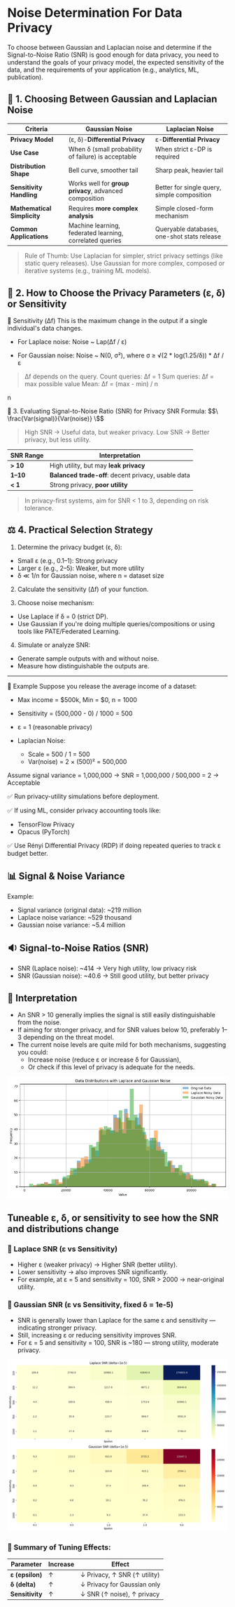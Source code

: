 # Noise Determination For Data Privacy

To choose between Gaussian and Laplacian noise and determine if the Signal-to-Noise Ratio (SNR) is good enough for data privacy, you need to understand the goals of your privacy model, the expected sensitivity of the data, and the requirements of your application (e.g., analytics, ML, publication). 

## 🔐 1. Choosing Between Gaussian and Laplacian Noise

| Criteria                    | **Gaussian Noise**                                       | **Laplacian Noise**                         |
| --------------------------- | -------------------------------------------------------- | ------------------------------------------- |
| **Privacy Model**           | (ε, δ)-**Differential Privacy**                          | ε-**Differential Privacy**                  |
| **Use Case**                | When δ (small probability of failure) is acceptable      | When strict ε-DP is required                |
| **Distribution Shape**      | Bell curve, smoother tail                                | Sharp peak, heavier tail                    |
| **Sensitivity Handling**    | Works well for **group privacy**, advanced composition   | Better for single query, simple composition |
| **Mathematical Simplicity** | Requires **more complex analysis**                       | Simple closed-form mechanism                |
| **Common Applications**     | Machine learning, federated learning, correlated queries | Queryable databases, one-shot stats release |

> Rule of Thumb:
> Use Laplacian for simpler, strict privacy settings (like static query releases).
> Use Gaussian for more complex, composed or iterative systems (e.g., training ML models).

## 📏 2. How to Choose the Privacy Parameters (ε, δ) or Sensitivity
🔹 Sensitivity (Δf)
This is the maximum change in the output if a single individual's data changes.

- For Laplace noise:
Noise ~ Lap(Δf / ε)

- For Gaussian noise:
Noise ~ N(0, σ²), where
σ ≥ √(2 * log(1.25/δ)) * Δf / ε

> Δf depends on the query.
> Count queries: Δf = 1
> Sum queries: Δf = max possible value
> Mean: Δf = (max - min) / n

n

🎯 3. Evaluating Signal-to-Noise Ratio (SNR) for Privacy
SNR Formula:
$$\ \frac{Var(signal)}{Var(noise)} \$$

> High SNR → Useful data, but weaker privacy.
> Low SNR → Better privacy, but less utility.

| SNR Range | Interpretation                                      |
| --------- | --------------------------------------------------- |
| **> 10**  | High utility, but may **leak privacy**              |
| **1–10**  | **Balanced trade-off**: decent privacy, usable data |
| **< 1**   | Strong privacy, **poor utility**                    |

> In privacy-first systems, aim for SNR < 1 to 3, depending on risk tolerance.

## ⚖️ 4. Practical Selection Strategy

1. Determine the privacy budget (ε, δ):
- Small ε (e.g., 0.1–1): Strong privacy
- Larger ε (e.g., 2–5): Weaker, but more utility
- δ ≪ 1/n for Gaussian noise, where n = dataset size

2. Calculate the sensitivity (Δf) of your function.

3. Choose noise mechanism:
- Use Laplace if δ = 0 (strict DP).
- Use Gaussian if you're doing multiple queries/compositions or using tools like PATE/Federated Learning.

4. Simulate or analyze SNR:
- Generate sample outputs with and without noise.
- Measure how distinguishable the outputs are.

<hr>

🧪 Example
Suppose you release the average income of a dataset:
- Max income = $500k, Min = $0, n = 1000
- Sensitivity = (500,000 - 0) / 1000 = 500
- ε = 1 (reasonable privacy)

- Laplacian Noise:
	- Scale = 500 / 1 = 500
	- Var(noise) = 2 × (500)² = 500,000

Assume signal variance = 1,000,000
→ SNR = 1,000,000 / 500,000 = 2 → Acceptable


✅ Run privacy-utility simulations before deployment.

✅ If using ML, consider privacy accounting tools like:
- TensorFlow Privacy
- Opacus (PyTorch)

✅ Use Rényi Differential Privacy (RDP) if doing repeated queries to track ε budget better.

## 📊 Signal & Noise Variance
Example: 
- Signal variance (original data): ~219 million
- Laplace noise variance: ~529 thousand
- Gaussian noise variance: ~5.4 million

## 🔉 Signal-to-Noise Ratios (SNR)
- SNR (Laplace noise): ~414 → Very high utility, low privacy risk
- SNR (Gaussian noise): ~40.6 → Still good utility, but better privacy

## 🎯 Interpretation
- An SNR > 10 generally implies the signal is still easily distinguishable from the noise.
- If aiming for stronger privacy, and for SNR values below 10, preferably 1–3 depending on the threat model.
- The current noise levels are quite mild for both mechanisms, suggesting you could:
	- Increase noise (reduce ε or increase δ for Gaussian),
	- Or check if this level of privacy is adequate for the needs.

![noise_additions_and_SnR](noise_additions_and_SnR.png)

## Tuneable ε, δ, or sensitivity to see how the SNR and distributions change

### 🔵 Laplace SNR (ε vs Sensitivity)
- Higher ε (weaker privacy) → Higher SNR (better utility).
- Lower sensitivity → also improves SNR significantly.
- For example, at ε = 5 and sensitivity = 100, SNR > 2000 → near-original utility.

### 🔴 Gaussian SNR (ε vs Sensitivity, fixed δ = 1e-5)
- SNR is generally lower than Laplace for the same ε and sensitivity — indicating stronger privacy.
- Still, increasing ε or reducing sensitivity improves SNR.
- For ε = 5 and sensitivity = 100, SNR is ~180 — strong utility, moderate privacy.

![tune_noise_SnR](tune_noise_SnR.png)

### 📌 Summary of Tuning Effects:
| Parameter       | Increase | Effect                       |
| --------------- | -------- | ---------------------------- |
| **ε (epsilon)** | ↑        | ↓ Privacy, ↑ SNR (↑ utility) |
| **δ (delta)**   | ↑        | ↓ Privacy for Gaussian only  |
| **Sensitivity** | ↑        | ↓ SNR (↑ noise), ↑ privacy   |



